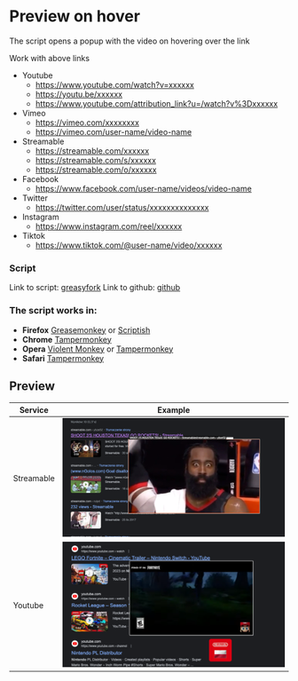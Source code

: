 # Preview on hover

The script opens a popup with the video on hovering over the link

Work with above links

- Youtube
  - https://www.youtube.com/watch?v=xxxxxx
  - https://youtu.be/xxxxxx
  - https://www.youtube.com/attribution_link?u=/watch?v%3Dxxxxxx
- Vimeo
  - https://vimeo.com/xxxxxxxx
  - https://vimeo.com/user-name/video-name
- Streamable
  - https://streamable.com/xxxxxx
  - https://streamable.com/s/xxxxxx
  - https://streamable.com/o/xxxxxx
- Facebook
  - https://www.facebook.com/user-name/videos/video-name
- Twitter
  - https://twitter.com/user/status/xxxxxxxxxxxxxx
- Instagram
  - https://www.instagram.com/reel/xxxxxx
- Tiktok
  - https://www.tiktok.com/@user-name/video/xxxxxx

### Script

Link to script: [greasyfork](https://greasyfork.org/pl/scripts/419400-play-video-on-hover)
Link to github: [github](https://github.com/anwaro/on-hover-preview)

### The script works in:

- **Firefox** [Greasemonkey](https://addons.mozilla.org/pl/firefox/addon/greasemonkey/) or [Scriptish](https://addons.mozilla.org/pl/firefox/addon/scriptish/)
- **Chrome** [Tampermonkey](https://chrome.google.com/webstore/detail/tampermonkey/dhdgffkkebhmkfjojejmpbldmpobfkfo)
- **Opera** [Violent Monkey](https://addons.opera.com/en/extensions/details/violent-monkey/) or [Tampermonkey](https://addons.opera.com/pl/extensions/details/tampermonkey-beta/?display=en)
- **Safari** [Tampermonkey](https://tampermonkey.net/)

## Preview

| Service    | Example                                                                                                       |
|------------|---------------------------------------------------------------------------------------------------------------|
| Streamable | ![Preview](https://raw.githubusercontent.com/anwaro/GreasyForkApp/main/github/on-hover-preview/example-1.png) |
| Youtube    | ![Preview](https://raw.githubusercontent.com/anwaro/GreasyForkApp/main/github/on-hover-preview/example-2.png) |
